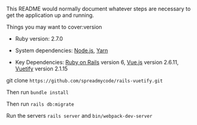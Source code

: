 This README would normally document whatever steps are necessary to get the
application up and running.

Things you may want to cover:version 
* Ruby version: 2.7.0
* System dependencies: 
[Node.js](https://nodejs.org/en/), [Yarn](https://yarnpkg.com/en/) 

* Key Dependencies: [Ruby on Rails](https://rubyonrails.org/) version 6, [Vue.js](https://vuejs.org/) version 2.6.11, [Vuetify](https://vuetifyjs.com/en/) version 2.1.15

git clone `https://github.com/spreadmycode/rails-vuetify.git`

Then run `bundle install`

Then run `rails db:migrate`

Run the servers ``rails server`` and ``bin/webpack-dev-server``
